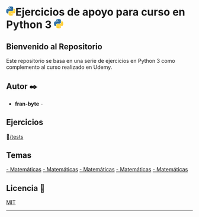 # <img src="mdArchives/py.png"/>Ejercicios de apoyo para curso en Python 3 <img src="mdArchives/py.png"/>
## Bienvenido al Repositorio

Este repositorio se basa en una serie de ejercicios en Python 3
como complemento al curso realizado en Udemy.
## Autor ✒️
* **fran-byte** -
## Ejercicios
:open_file_folder:[/tests](/tests)
## Temas
[- Matemáticas](/documentation/mat.md)
[- Matemáticas](/documentation/mat.md)
[- Matemáticas](/documentation/mat.md)
[- Matemáticas](/documentation/mat.md)
[- Matemáticas](/documentation/mat.md)
## Licencia 📄
[MIT](https://choosealicense.com/licenses/mit/)

---
